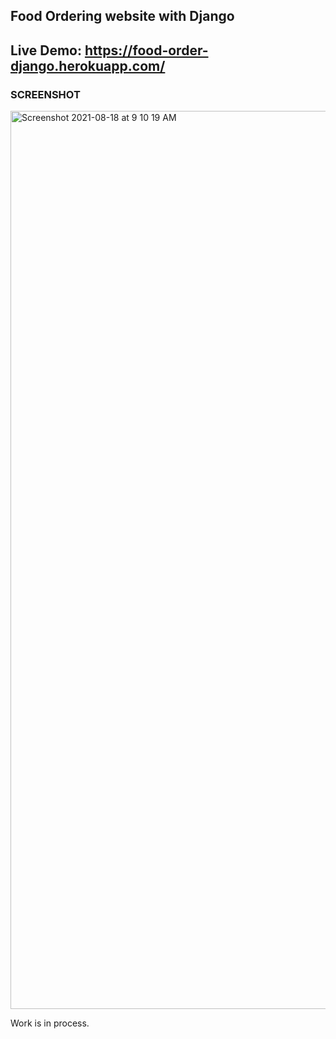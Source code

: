 ## Food Ordering website with Django 
## Live Demo: https://food-order-django.herokuapp.com/

### SCREENSHOT
<img width="1437" alt="Screenshot 2021-08-18 at 9 10 19 AM" src="https://user-images.githubusercontent.com/43174363/129833342-364c10c1-1f53-4e4c-8fa8-8f7c2be0f82c.png">

Work is in process.
